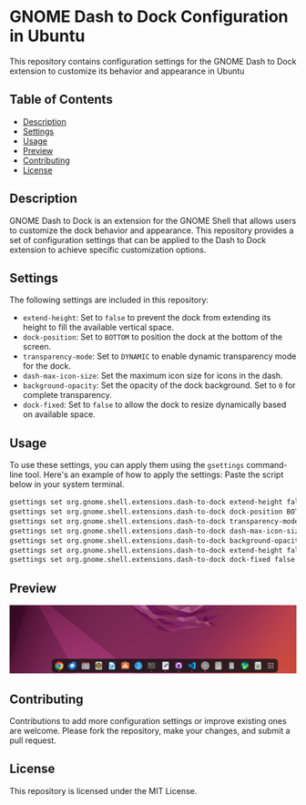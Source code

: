 
# GNOME Dash to Dock Configuration in Ubuntu

This repository contains configuration settings for the GNOME Dash to Dock extension to customize its behavior and appearance in Ubuntu

## Table of Contents

- [Description](#description)
- [Settings](#settings)
- [Usage](#usage)
- [Preview](#preview)
- [Contributing](#contributing)
- [License](#license)

## Description

GNOME Dash to Dock is an extension for the GNOME Shell that allows users to customize the dock behavior and appearance. This repository provides a set of configuration settings that can be applied to the Dash to Dock extension to achieve specific customization options.

## Settings

The following settings are included in this repository:

- `extend-height`: Set to `false` to prevent the dock from extending its height to fill the available vertical space.
- `dock-position`: Set to `BOTTOM` to position the dock at the bottom of the screen.
- `transparency-mode`: Set to `DYNAMIC` to enable dynamic transparency mode for the dock.
- `dash-max-icon-size`: Set the maximum icon size for icons in the dash.
- `background-opacity`: Set the opacity of the dock background. Set to `0` for complete transparency.
- `dock-fixed`: Set to `false` to allow the dock to resize dynamically based on available space.

## Usage

To use these settings, you can apply them using the `gsettings` command-line tool. Here's an example of how to apply the settings:
Paste the script below in your system terminal.

```bash
gsettings set org.gnome.shell.extensions.dash-to-dock extend-height false
gsettings set org.gnome.shell.extensions.dash-to-dock dock-position BOTTOM
gsettings set org.gnome.shell.extensions.dash-to-dock transparency-mode DYNAMIC
gsettings set org.gnome.shell.extensions.dash-to-dock dash-max-icon-size 36
gsettings set org.gnome.shell.extensions.dash-to-dock background-opacity 0
gsettings set org.gnome.shell.extensions.dash-to-dock extend-height false
gsettings set org.gnome.shell.extensions.dash-to-dock dock-fixed false
```
## Preview
![Desktop view](/preview/Screenshot%20from%202024-04-14%2018-45-49.png)



## Contributing
Contributions to add more configuration settings or improve existing ones are welcome. Please fork the repository, make your changes, and submit a pull request.

## License
This repository is licensed under the MIT License.


